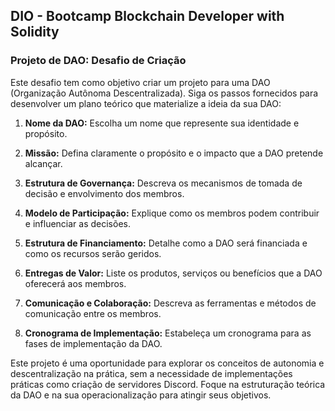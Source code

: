 ## DIO - Bootcamp Blockchain Developer with Solidity 

### Projeto de DAO: Desafio de Criação

Este desafio tem como objetivo criar um projeto para uma DAO (Organização Autônoma Descentralizada). Siga os passos fornecidos para desenvolver um plano teórico que materialize a ideia da sua DAO:

1. **Nome da DAO:** Escolha um nome que represente sua identidade e propósito.
   
2. **Missão:** Defina claramente o propósito e o impacto que a DAO pretende alcançar.
   
3. **Estrutura de Governança:** Descreva os mecanismos de tomada de decisão e envolvimento dos membros.
   
4. **Modelo de Participação:** Explique como os membros podem contribuir e influenciar as decisões.
   
5. **Estrutura de Financiamento:** Detalhe como a DAO será financiada e como os recursos serão geridos.
   
6. **Entregas de Valor:** Liste os produtos, serviços ou benefícios que a DAO oferecerá aos membros.
   
7. **Comunicação e Colaboração:** Descreva as ferramentas e métodos de comunicação entre os membros.
   
8. **Cronograma de Implementação:** Estabeleça um cronograma para as fases de implementação da DAO.

Este projeto é uma oportunidade para explorar os conceitos de autonomia e descentralização na prática, sem a necessidade de implementações práticas como criação de servidores Discord. Foque na estruturação teórica da DAO e na sua operacionalização para atingir seus objetivos.